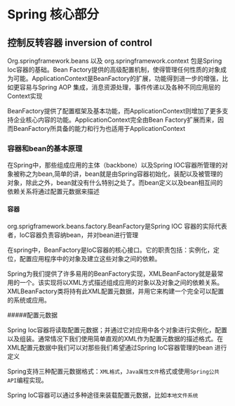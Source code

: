 # Spring 核心部分

## 控制反转容器 inversion of control 

Org.springframework.beans 以及 org.springframework.context 包是Spring Ioc容器的基础。Bean Factory提供的高级配置机制，使得管理任何性质的对象成为可能。ApplicationContext是BeanFactory的扩展，功能得到进一步的增强，比如更容易与Spring AOP 集成，消息资源处理，事件传递以及各种不同应用层的Context实现

BeanFactory提供了配置框架及基本功能，而ApplicationContext则增加了更多支持企业核心内容的功能。ApplicationContext完全由Bean Factory扩展而来，因而BeanFactory所具备的能力和行为也适用于ApplicationContext

### 容器和bean的基本原理

在Spring中，那些组成应用的主体（backbone）以及Spring IOC容器所管理的对象被称之为bean,简单的讲，bean就是由Spring容器初始化，装配以及被管理的对象，除此之外，bean就没有什么特别之处了。而bean定义以及bean相互间的依赖关系将通过配置元数据来描述

#### 容器

org.sprigframework.beans.factory.BeanFactory是Spring IOC 容器的实际代表者，IoC容器负责容纳bean，并对bean进行管理

在spring中，BeanFactory是IoC容器的核心接口。它的职责包括：实例化，定位，配置应用程序中的对象及建立这些对象之间的依赖。

Spring为我们提供了许多易用的BeanFactory实现，XMLBeanFactory就是最常用的一个。该实现将以XML方式描述组成应用的对象以及对象之间的依赖关系。XMLBeanFactory类将持有此XML配置元数据，并用它来构建一个完全可以配置的系统或应用。

#####配置元数据

Spring Ioc容器将读取配置元数据；并通过它对应用中各个对象进行实例化，配置以及组装。通常情况下我们使用简单直观的XML作为配置元数据的描述格式。在XML配置元数据中我们可以对那些我们希望通过Spring IoC容器管理的bean 进行定义

Spring支持三种配置元数据格式：`XML格式`，`Java属性文件`格式或使用`Spring公共API`编程实现。

Spring IoC容器可以通过多种途径来装载配置元数据，比如`本地文件系统`
